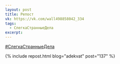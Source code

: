 ```yaml
---
layout: post
title: Репост
vk: https://vk.com/wall498858042_334
tags:
  - СлегкаСтранныеДела
excerpt:
---
```

[#СлегкаСтранныеДела](poisk.html#СлегкаСтранныеДела)

{% include repost.html blog="adekvat" post="137" %}